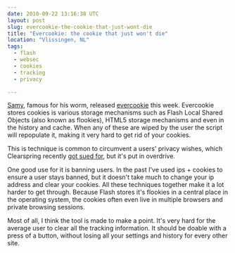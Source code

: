 ```yaml
---
date: 2010-09-22 13:16:38 UTC
layout: post
slug: evercookie-the-cookie-that-just-wont-die
title: "Evercookie: the cookie that just won't die"
location: "Vlissingen, NL"
tags:
  - flash
  - websec
  - cookies
  - tracking
  - privacy

---
```

<p><a href="http://samy.pl/">Samy</a>, famous for his worm, released <a href="http://samy.pl/evercookie/">evercookie</a> this week. Evercookie stores cookies is various storage mechanisms such as Flash Local Shared Objects (also known as flookies), HTML5 storage mechanisms and even in the history and cache. When any of these are wiped by the user the script will repopulate it, making it very hard to get rid of your cookies.</p>

<p>This is technique is common to circumvent a users' privacy wishes, which Clearspring recently <a href="http://www.nytimes.com/2010/09/21/technology/21cookie.html">got sued for</a>, but it's put in overdrive.<p>

<p>One good use for it is banning users. In the past I've used ips + cookies to ensure a user stays banned, but it doesn't take much to change your ip address and clear your cookies. All these techniques together make it a lot harder to get through. Because Flash stores it's flookies in a central place in the operating system, the cookies often even live in multiple browsers and private browsing sessions.</p>

<p>Most of all, I think the tool is made to make a point. It's very hard for the average user to clear all the tracking information. It should be doable with a press of a button, without losing all your settings and history for every other site.</p>



